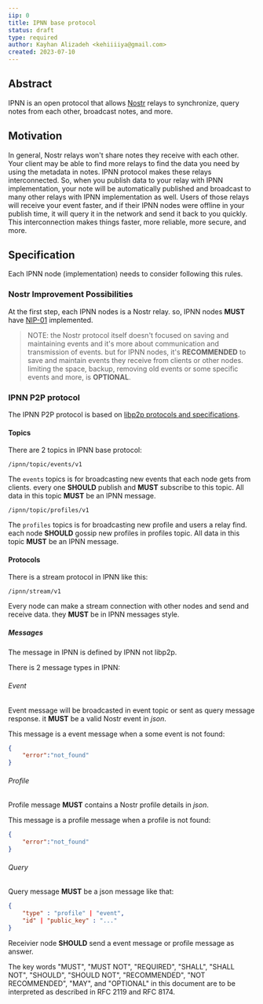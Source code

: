 ```yaml
---
iip: 0
title: IPNN base protocol
status: draft
type: required
author: Kayhan Alizadeh <kehiiiiya@gmail.com>
created: 2023-07-10
---
```


## Abstract

IPNN is an open protocol that allows [Nostr](https://nostr.com) relays to synchronize, query notes from each other, broadcast notes, and more.

## Motivation

In general, Nostr relays won't share notes they receive with each other. Your client may be able to find more relays to find the data you need by using the metadata in notes. IPNN protocol makes these relays interconnected. So, when you publish data to your relay with IPNN implementation, your note will be automatically published and broadcast to many other relays with IPNN implementation as well. Users of those relays will receive your event faster, and if their IPNN nodes were offline in your publish time, it will query it in the network and send it back to you quickly. This interconnection makes things faster, more reliable, more secure, and more.

## Specification

Each IPNN node (implementation) needs to consider following this rules.

### Nostr Improvement Possibilities

At the first step, each IPNN nodes is a Nostr relay. so, IPNN nodes **MUST** have [NIP-01](https://github.com/nostr-protocol/nips/blob/master/01.md) implemented.

> NOTE: the Nostr protocol itself doesn't focused on saving and maintaining events and it's more about communication and transmission of events. but for IPNN nodes, it's **RECOMMENDED** to save and maintain events they receive from clients or other nodes. limiting the space, backup, removing old events or some specific events and more, is **OPTIONAL**.

### IPNN P2P protocol

The IPNN P2P protocol is based on [libp2p protocols and specifications](ipns://docs.libp2p.io/concepts/fundamentals/protocols/).

#### Topics

There are 2 topics in IPNN base protocol:

```
/ipnn/topic/events/v1
```

The `events` topics is for broadcasting new events that each node gets from clients. every one **SHOULD** publish and **MUST** subscribe to this topic. All data in this topic **MUST** be an IPNN message.

```
/ipnn/topic/profiles/v1
```

The `profiles` topics is for broadcasting new profile and users a relay find. each node **SHOULD** gossip new profiles in profiles topic. All data in this topic **MUST** be an IPNN message.

#### Protocols

There is a stream protocol in IPNN like this:

```
/ipnn/stream/v1
```

Every node can make a stream connection with other nodes and send and receive data. they **MUST** be in IPNN messages style.

##### Messages

The message in IPNN is defined by IPNN not libp2p.

There is 2 message types in IPNN:

###### Event

Event message will be broadcasted in event topic or sent as query message response. it **MUST** be a valid Nostr event in *json*.

This message is a event message when a some event is not found:

```json
{
    "error":"not_found"
}
```

###### Profile

Profile message **MUST** contains a Nostr profile details in *json*.

This message is a profile message when a profile is not found:

```json
{
    "error":"not_found"
}
```

###### Query

Query message **MUST** be a json message like that:

```json
{
    "type" : "profile" | "event",
    "id" | "public_key" : "..."
}
```

Receivier node **SHOULD** send a event message or profile message as answer.



The key words "MUST", "MUST NOT", "REQUIRED", "SHALL", "SHALL NOT", "SHOULD", "SHOULD NOT", "RECOMMENDED", "NOT RECOMMENDED", "MAY", and "OPTIONAL" in this document are to be interpreted as described in RFC 2119 and RFC 8174.
